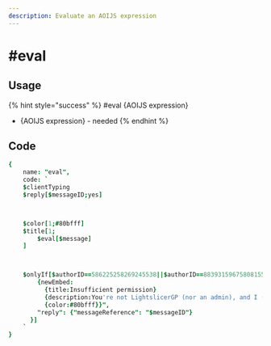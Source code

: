 ```yaml
---
description: Evaluate an AOIJS expression
---
```


# #eval

## Usage

{% hint style="success" %}
\#eval {AOIJS expression}

* {AOIJS expression} - needed
{% endhint %}

## Code

```j
{
    name: "eval",
    code: `
    $clientTyping
    $reply[$messageID;yes]



    $color[1;#80bfff]
    $title[1;
        $eval[$message]
    ]



    $onlyIf[$authorID==586225258269245538||$authorID==883931596758081556;{"embeds": "
        {newEmbed: 
          {title:Insufficient permission}
          {description:You're not LightslicerGP (nor an admin), and I (the bot) can't make you him sooo..... sorry I guess}
          {color:#80bfff}}",
        "reply": {"messageReference": "$messageID"}
      }]
    `
}
```

